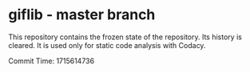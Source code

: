 # giflib - master branch

This repository contains the frozen state of the repository.
Its history is cleared. It is used only for static code
analysis with Codacy.

Commit Time: 1715614736